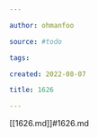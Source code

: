```yaml
---

author: ohmanfoo

source: #todo

tags: 

created: 2022-08-07

title: 1626

---
```

[[1626.md]]#1626.md